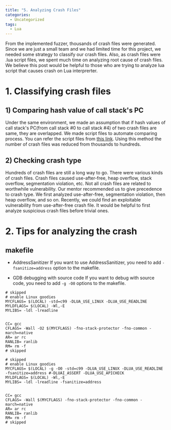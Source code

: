 ```yaml
---
title: "5. Analyzing Crash Files"
categories:
  - Uncategorized
tags:
  - Lua
---
```

From the implemented fuzzer, thousands of crash files were generated. Since we are just a small team and we had limited time for this project, we needed some strategy to classify our crash files. Also, as crash files were .lua script files, we spent much time on analyzing root cause of crash files. We believe this post would be helpful to those who are trying to analyze lua script that causes crash on Lua interprerter.



# 1. Classifying crash files
## 1) Comparing hash value of call stack's  PC

Under the same environment, we made an assumption that if hash values of call stack's PC(from call stack #0 to call stack #4) of two crash files are same, they are overlapped.  We made script files to automate comparing process. You can refer the script files from [this link](https://github.com/JIHOI-KIM/MyLuaScript/tree/master/v2). Using this method the number of crash files was reduced from thousands to hundreds. 


## 2) Checking crash type

Hundreds of crash files are still a long way to go. There were various kinds of crash files. Crash files caused use-after-free, heap overflow, stack overflow, segmentation violation, etc. Not all crash files are related to worthwhile vulnerability. Our mentor recommended us to give precedence to crash type. We first analyzed use-after-free, segmentation violation, then heap overflow, and so on. Recently, we could find an exploitable vulnerability from use-after-free crash file. It would be helpful to first analyze suspicious crash files before trivial ones.





# 2. Tips for analyzing the crash

## makefile

  - AddressSanitizer
    If you want to use AddressSanitizer, you need to add `-fsanitize=address` option to the makefile.
  
  - GDB debugging with source code
    If you want to debug with source code, you need to add `-g -O0` options to the makefile.

  ```make
  # skipped
  # enable Linux goodies
  MYCFLAGS= $(LOCAL) -std=c99 -DLUA_USE_LINUX -DLUA_USE_READLINE
  MYLDFLAGS= $(LOCAL) -Wl,-E
  MYLIBS= -ldl -lreadline


  CC= gcc
  CFLAGS= -Wall -O2 $(MYCFLAGS) -fno-stack-protector -fno-common -march=native
  AR= ar rc
  RANLIB= ranlib
  RM= rm -f
  # skipped
  ```

  ```make
  # skipped
  # enable Linux goodies
  MYCFLAGS= $(LOCAL) -g -O0 -std=c99 -DLUA_USE_LINUX -DLUA_USE_READLINE -fsanitize=address #-DLUAI_ASSERT -DLUA_USE_APICHECK
  MYLDFLAGS= $(LOCAL) -Wl,-E
  MYLIBS= -ldl -lreadline -fsanitize=address


  CC= gcc
  CFLAGS= -Wall $(MYCFLAGS) -fno-stack-protector -fno-common -march=native
  AR= ar rc
  RANLIB= ranlib
  RM= rm -f
  # skipped
  ```


